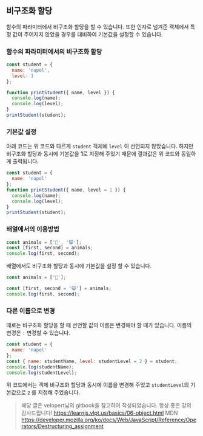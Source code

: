 ## 비구조화 할당

함수의 파라미터에서 비구조화 할당을 할 수 있습니다. 또한 인자로 넘겨준 객체에서 특정 값이 주어지지 않았을 경우를 대비하여 기본값을 설정할 수 있습니다.

### 함수의 파라미터에서의 비구조화 할당

```javascript
const student = {
  name: 'napol',
  level: 1
};

function printStudent({ name, level }) {
  console.log(name);
  console.log(level);
}
printStudent(student);
```

### 기본값 설정

아래 코드는 위 코드와 다르게 `student` 객체에 `level` 이 선언되지 않았습니다. 하지만 비구조화 할당과 동시에 기본값을 **1**로 지정해 주었기 때문에 결과값은 위 코드와 동일하게 출력됩니다.

```javascript
const student = {
  name: 'napol'
};
function printStudent({ name, level = 1 }) {
  console.log(name);
  console.log(level);
}
printStudent(student);
```

### 배열에서의 이용방법

```javascript
const animals = ['🐶', '😸'];
const [first, second] = animals;
console.log(first, second);
```

배열에서도 비구조화 할당과 동시에 기본값을 설정 할 수 있습니다.

```javascript
const animals = ['🐶'];

const [first, second = '😸'] = animals;
console.log(first, second);
```

### 다른 이름으로 변경

때로는 비구조화 할당을 할 때 선언할 값의 이름은 변경해야 할 때가 있습니다. 이름의 변경은 `:` 변경할 수 있습니다.

```javascript
const student = {
  name: 'napol'
};
const { name: studentName, level: studentLevel = 2 } = student;
console.log(studentName);
console.log(studentLevel);
```

위 코드에서는 객체 비구조화 할당과 동시에 이름을 변경해 주었고 `studentLevel`의 기본값으로 `2` 를 지정해 주었습니다.

> 해당 글은 velopert님의 gitbook을 참고하여 작성되었습니다. 항상 좋은 강의 감사드립니다!
> https://learnjs.vlpt.us/basics/06-object.html
> MDN
> https://developer.mozilla.org/ko/docs/Web/JavaScript/Reference/Operators/Destructuring_assignment

